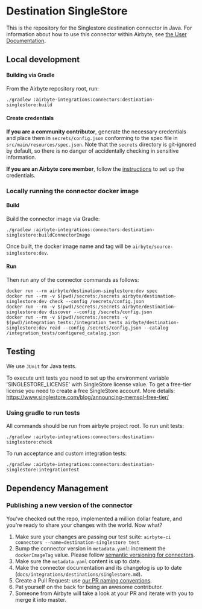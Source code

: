 # Destination SingleStore

This is the repository for the Singlestore destination connector in Java.
For information about how to use this connector within Airbyte, see [the User Documentation](https://docs.airbyte.com/integrations/destinations/singlestore).

## Local development

#### Building via Gradle
From the Airbyte repository root, run:
```
./gradlew :airbyte-integrations:connectors:destination-singlestore:build
```

#### Create credentials
**If you are a community contributor**, generate the necessary credentials and place them in `secrets/config.json` conforming to the spec file in `src/main/resources/spec.json`.
Note that the `secrets` directory is git-ignored by default, so there is no danger of accidentally checking in sensitive information.

**If you are an Airbyte core member**, follow the [instructions](https://docs.airbyte.com/connector-development#using-credentials-in-ci) to set up the credentials.

### Locally running the connector docker image

#### Build
Build the connector image via Gradle:
```
./gradlew :airbyte-integrations:connectors:destination-singlestore:buildConnectorImage
```
Once built, the docker image name and tag will be `airbyte/source-singlestore:dev`.


#### Run
Then run any of the connector commands as follows:
```
docker run --rm airbyte/destination-singlestore:dev spec
docker run --rm -v $(pwd)/secrets:/secrets airbyte/destination-singlestore:dev check --config /secrets/config.json
docker run --rm -v $(pwd)/secrets:/secrets airbyte/destination-singlestore:dev discover --config /secrets/config.json
docker run --rm -v $(pwd)/secrets:/secrets -v $(pwd)/integration_tests:/integration_tests airbyte/destination-singlestore:dev read --config /secrets/config.json --catalog /integration_tests/configured_catalog.json
```

## Testing
We use `JUnit` for Java tests.

To execute unit tests you need to set up the environment variable 'SINGLESTORE_LICENSE' with SingleStore license value.
To get a free-tier license you need to create a free SingleStore account.
More details:
https://www.singlestore.com/blog/announcing-memsql-free-tier/

### Using gradle to run tests
All commands should be run from airbyte project root.
To run unit tests:
```
./gradlew :airbyte-integrations:connectors:destination-singlestore:check
```
To run acceptance and custom integration tests:
```
./gradlew :airbyte-integrations:connectors:destination-singlestore:integrationTest
```

## Dependency Management

### Publishing a new version of the connector
You've checked out the repo, implemented a million dollar feature, and you're ready to share your changes with the world. Now what?
1. Make sure your changes are passing our test suite: `airbyte-ci connectors --name=destination-singlestore test`
2. Bump the connector version in `metadata.yaml`: increment the `dockerImageTag` value. Please follow [semantic versioning for connectors](https://docs.airbyte.com/contributing-to-airbyte/resources/pull-requests-handbook/#semantic-versioning-for-connectors).
3. Make sure the `metadata.yaml` content is up to date.
4. Make the connector documentation and its changelog is up to date (`docs/integrations/destinations/singlestore.md`).
5. Create a Pull Request: use [our PR naming conventions](https://docs.airbyte.com/contributing-to-airbyte/resources/pull-requests-handbook/#pull-request-title-convention).
6. Pat yourself on the back for being an awesome contributor.
7. Someone from Airbyte will take a look at your PR and iterate with you to merge it into master.
